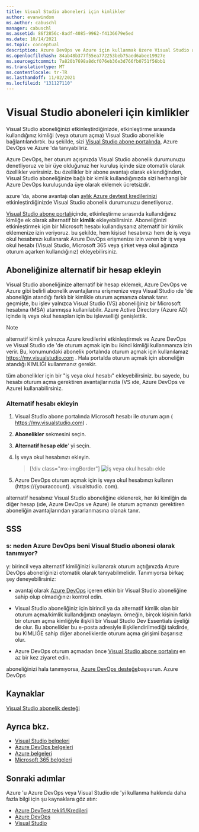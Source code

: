 ```yaml
---
title: Visual Studio aboneleri için kimlikler
author: evanwindom
ms.author: cabuschl
manager: cabuschl
ms.assetid: 86f2856c-8adf-4085-9962-f4136679e5ed
ms.date: 10/14/2021
ms.topic: conceptual
description: Azure DevOps ve Azure için kullanmak üzere Visual Studio aboneliğiniz için alternatif bir kimlik ekleme
ms.openlocfilehash: 84ab48b377f55ea772253beb75aed6abee19927e
ms.sourcegitcommit: 7a820b7698a8dcf076eb36e3d766fb0751f56bb1
ms.translationtype: MT
ms.contentlocale: tr-TR
ms.lasthandoff: 11/02/2021
ms.locfileid: "131127110"
---
```

# <a name="identities-for-visual-studio-subscribers"></a>Visual Studio aboneleri için kimlikler
Visual Studio aboneliğinizi etkinleştirdiğinizde, etkinleştirme sırasında kullandığınız kimliği (veya oturum açma) Visual Studio abonelikle bağlantılandırtık. bu şekilde, sizi [Visual Studio abone portalında](https://my.visualstudio.com?wt.mc_id=o~msft~docs), Azure DevOps ve Azure 'da tanıyabiliriz.

Azure DevOps, her oturum açışınızda Visual Studio abonelik durumunuzu denetliyoruz ve bir üye olduğunuz her kuruluş içinde size otomatik olarak özellikler verirsiniz.
bu özellikler bir abone avantajı olarak eklendiğinden, Visual Studio aboneliğinize bağlı bir kimlik kullandığınızda sizi herhangi bir Azure DevOps kuruluşunda üye olarak eklemek ücretsizdir.

azure 'da, abone avantajı olan [aylık Azure devtest kredilerinizi](https://azure.microsoft.com/pricing/member-offers/credit-for-visual-studio-subscribers/) etkinleştirdiğinizde Visual Studio abonelik durumunuzu denetliyoruz.

[Visual Studio abone portalı](https://my.visualstudio.com?wt.mc_id=o~msft~docs)içinde, etkinleştirme sırasında kullandığınız kimliğe ek olarak alternatif bir **kimlik** ekleyebilirsiniz. Aboneliğinizi etkinleştirmek için bir Microsoft hesabı kullandıysanız alternatif bir kimlik eklemenize izin veriyoruz. bu şekilde, hem kişisel hesabınızı hem de iş veya okul hesabınızı kullanarak Azure DevOps erişmenize izin veren bir iş veya okul hesabı (Visual Studio, Microsoft 365 veya şirket veya okul ağınıza oturum açarken kullandığınız) ekleyebilirsiniz.

## <a name="add-an-alternate-account-to-your-subscription"></a>Aboneliğinize alternatif bir hesap ekleyin
Visual Studio aboneliğinize alternatif bir hesap eklemek, Azure DevOps ve Azure gibi belirli abonelik avantajlarına erişmenize veya Visual Studio ıde 'de aboneliğin atandığı farklı bir kimlikle oturum açmanıza olanak tanır. geçmişte, bu işlev yalnızca Visual Studio (VS) aboneliğiniz bir Microsoft hesabına (MSA) atanmışsa kullanılabilir. Azure Active Directory (Azure AD) içinde iş veya okul hesapları için bu işlevselliği genişlettik.

> [!NOTE]
> alternatif kimlik yalnızca Azure kredilerini etkinleştirmek ve Azure DevOps ve Visual Studio ıde 'de oturum açmak için bu ikinci kimliği kullanmanıza izin verir.  Bu, konumundaki abonelik portalında oturum açmak için kullanılamaz <https://my.visualstudio.com> .  Hala portalda oturum açmak için aboneliğin atandığı KIMLIĞI kullanmanız gerekir. 

tüm abonelikler için bir "iş veya okul hesabı" ekleyebilirsiniz. bu sayede, bu hesabı oturum açma gerektiren avantajlarınızla (VS ıde, Azure DevOps ve Azure) kullanabilirsiniz.

### <a name="add-the-alternate-account"></a>Alternatif hesabı ekleyin
1. Visual Studio abone portalında Microsoft hesabı ile oturum açın ( https://my.visualstudio.com) .
2. **Abonelikler** sekmesini seçin.
3. **Alternatif hesap ekle**' yi seçin.
4. İş veya okul hesabınızı ekleyin.
    > [!div class="mx-imgBorder"]
    > ![İş veya okul hesabı ekle](_img/vs-alternate-identity/enter-alternate-account-my-visual-studio-com-portal.png "Aboneliğinize alternatif bir hesap olarak iş veya okul hesabı ekleme.")

5. Azure DevOps oturum açmak için iş veya okul hesabınızı kullanın (https://{youraccount}. visualstudio. com).

alternatif hesabınız Visual Studio aboneliğine eklenerek, her iki kimliğin da diğer hesap (ıde, Azure DevOps ve Azure) ile oturum açmanızı gerektiren aboneliğin avantajlarından yararlanmasına olanak tanır.

## <a name="faq"></a>SSS

### <a name="q--why-doesnt-azure-devops-recognize-me-as-a-visual-studio-subscriber"></a>s: neden Azure DevOps beni Visual Studio abonesi olarak tanımıyor?

y: birincil veya alternatif kimliğinizi kullanarak oturum açtığınızda Azure DevOps aboneliğinizi otomatik olarak tanıyabilmelidir. Tanımıyorsa birkaç şey deneyebilirsiniz:

* avantaj olarak [Azure DevOps](vs-azure-devops.md#eligibility) içeren etkin bir Visual Studio aboneliğine sahip olup olmadığınızı kontrol edin.

* Visual Studio aboneliğiniz için birincil ya da alternatif kimlik olan bir oturum açma/kimlik kullandığınızı onaylayın.  örneğin, birçok kişinin farklı bir oturum açma kimliğiyle ilişkili bir Visual Studio Dev Essentials üyeliği de olur.  Bu abonelikler bu e-posta adresiyle ilişkilendirilmediği takdirde, bu KIMLIĞE sahip diğer aboneliklerde oturum açma girişimi başarısız olur.

* Azure DevOps oturum açmadan önce [Visual Studio abone portalını](https://my.visualstudio.com?wt.mc_id=o~msft~docs) en az bir kez ziyaret edin.

aboneliğinizi hala tanımıyorsa, [Azure DevOps desteğe](https://azure.microsoft.com/support/devops/)başvurun. Azure DevOps

## <a name="resources"></a>Kaynaklar
[Visual Studio abonelik desteği](https://aka.ms/vssubscriberhelp)

## <a name="see-also"></a>Ayrıca bkz.
- [Visual Studio belgeleri](/visualstudio/)
- [Azure DevOps belgeleri](/azure/devops/)
- [Azure belgeleri](/azure/)
- [Microsoft 365 belgeleri](/microsoft-365/)

## <a name="next-steps"></a>Sonraki adımlar 
Azure 'u Azure DevOps veya Visual Studio ıde 'yi kullanma hakkında daha fazla bilgi için şu kaynaklara göz atın:
- [Azure DevTest teklifi/Kredileri](/azure/devtest/offer/)
- [Azure DevOps](vs-azure-devops.md)
- [Visual Studio](vs-ide-benefit.md)